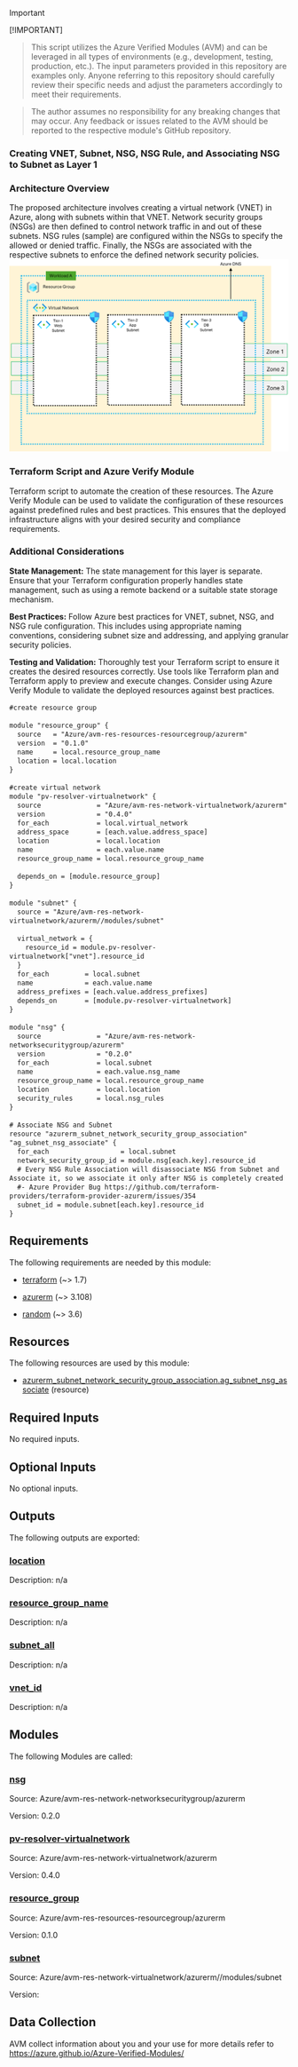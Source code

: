<!-- BEGIN_TF_DOCS -->
<!-- BEGIN\_TF\_DOCS -->
> [!IMPORTANT]
[!IMPORTANT]
> This script utilizes the Azure Verified Modules (AVM) and can be leveraged in all types of environments (e.g., development, testing, production, etc.). The input parameters provided in this repository are examples only. Anyone referring to this repository should carefully review their specific needs and adjust the parameters accordingly to meet their requirements.

> The author assumes no responsibility for any breaking changes that may occur. Any feedback or issues related to the AVM should be reported to the respective module's GitHub repository.
>

### Creating VNET, Subnet, NSG, NSG Rule, and Associating NSG to Subnet as Layer 1

### Architecture Overview

The proposed architecture involves creating a virtual network (VNET) in Azure, along with subnets within that VNET. Network security groups (NSGs) are then defined to control network traffic in and out of these subnets. NSG rules (sample) are configured within the NSGs to specify the allowed or denied traffic. Finally, the NSGs are associated with the respective subnets to enforce the defined network security policies.
![](../images/vnet.png)

### Terraform Script and Azure Verify Module

Terraform script to automate the creation of these resources. The Azure Verify Module can be used to validate the configuration of these resources against predefined rules and best practices. This ensures that the deployed infrastructure aligns with your desired security and compliance requirements.

### Additional Considerations

**State Management:** The state management for this layer is separate. Ensure that your Terraform configuration properly handles state management, such as using a remote backend or a suitable state storage mechanism.

**Best Practices:** Follow Azure best practices for VNET, subnet, NSG, and NSG rule configuration. This includes using appropriate naming conventions, considering subnet size and addressing, and applying granular security policies.

**Testing and Validation:** Thoroughly test your Terraform script to ensure it creates the desired resources correctly. Use tools like Terraform plan and Terraform apply to preview and execute changes. Consider using Azure Verify Module to validate the deployed resources against best practices.

```hcl
#create resource group

module "resource_group" {
  source   = "Azure/avm-res-resources-resourcegroup/azurerm"
  version  = "0.1.0"
  name     = local.resource_group_name
  location = local.location
}

#create virtual network
module "pv-resolver-virtualnetwork" {
  source              = "Azure/avm-res-network-virtualnetwork/azurerm"
  version             = "0.4.0"
  for_each            = local.virtual_network
  address_space       = [each.value.address_space]
  location            = local.location
  name                = each.value.name
  resource_group_name = local.resource_group_name

  depends_on = [module.resource_group]
}

module "subnet" {
  source = "Azure/avm-res-network-virtualnetwork/azurerm//modules/subnet"

  virtual_network = {
    resource_id = module.pv-resolver-virtualnetwork["vnet"].resource_id
  }
  for_each         = local.subnet
  name             = each.value.name
  address_prefixes = [each.value.address_prefixes]
  depends_on       = [module.pv-resolver-virtualnetwork]
}

module "nsg" {
  source              = "Azure/avm-res-network-networksecuritygroup/azurerm"
  version             = "0.2.0"
  for_each            = local.subnet
  name                = each.value.nsg_name
  resource_group_name = local.resource_group_name
  location            = local.location
  security_rules      = local.nsg_rules
}

# Associate NSG and Subnet
resource "azurerm_subnet_network_security_group_association" "ag_subnet_nsg_associate" {
  for_each                  = local.subnet
  network_security_group_id = module.nsg[each.key].resource_id
  # Every NSG Rule Association will disassociate NSG from Subnet and Associate it, so we associate it only after NSG is completely created 
  #- Azure Provider Bug https://github.com/terraform-providers/terraform-provider-azurerm/issues/354  
  subnet_id = module.subnet[each.key].resource_id
}

```

<!-- markdownlint-disable MD033 -->
## Requirements

The following requirements are needed by this module:

- <a name="requirement_terraform"></a> [terraform](#requirement\_terraform) (~> 1.7)

- <a name="requirement_azurerm"></a> [azurerm](#requirement\_azurerm) (~> 3.108)

- <a name="requirement_random"></a> [random](#requirement\_random) (~> 3.6)

## Resources

The following resources are used by this module:

- [azurerm_subnet_network_security_group_association.ag_subnet_nsg_associate](https://registry.terraform.io/providers/hashicorp/azurerm/latest/docs/resources/subnet_network_security_group_association) (resource)

<!-- markdownlint-disable MD013 -->
## Required Inputs

No required inputs.

## Optional Inputs

No optional inputs.

## Outputs

The following outputs are exported:

### <a name="output_location"></a> [location](#output\_location)

Description: n/a

### <a name="output_resource_group_name"></a> [resource\_group\_name](#output\_resource\_group\_name)

Description: n/a

### <a name="output_subnet_all"></a> [subnet\_all](#output\_subnet\_all)

Description: n/a

### <a name="output_vnet_id"></a> [vnet\_id](#output\_vnet\_id)

Description: n/a

## Modules

The following Modules are called:

### <a name="module_nsg"></a> [nsg](#module\_nsg)

Source: Azure/avm-res-network-networksecuritygroup/azurerm

Version: 0.2.0

### <a name="module_pv-resolver-virtualnetwork"></a> [pv-resolver-virtualnetwork](#module\_pv-resolver-virtualnetwork)

Source: Azure/avm-res-network-virtualnetwork/azurerm

Version: 0.4.0

### <a name="module_resource_group"></a> [resource\_group](#module\_resource\_group)

Source: Azure/avm-res-resources-resourcegroup/azurerm

Version: 0.1.0

### <a name="module_subnet"></a> [subnet](#module\_subnet)

Source: Azure/avm-res-network-virtualnetwork/azurerm//modules/subnet

Version:

<!-- markdownlint-disable-next-line MD041 -->
## Data Collection

AVM collect information about you and your use for more details refer to https://azure.github.io/Azure-Verified-Modules/
<!-- END_TF_DOCS -->